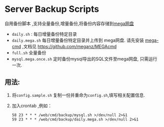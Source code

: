# Server Backup Scripts

自用备份脚本 ,支持全量备份,增量备份,将备份内容存储到[mega网盘](https://mega.nz)

- `daily.sh` : 每日增量备份特定目录
- `daily.mega.sh` 每日增量备份特定目录并上传到 mega网盘. 请先安装 [mega-cmd](https://mega.nz/cmd) ,文档见 <https://github.com/meganz/MEGAcmd>
- `full.sh` 全量备份
-  `mysql.mega.once.sh` 定时备份mysql导出的SQL文件至mega网盘, 只需运行一次.

## 用法:

1. 将`config.sample.sh` 复制一份并重命为`config.sh`,填写相关配置信息.

2. 加入crontab ,例如：

    ```
    58 23 * * * /web/cmd/backup/mysql.sh >/dev/null 2>&1
    59 23 * * * /web/cmd/backup/daily.mega.sh >/dev/null 2>&1
    ```


